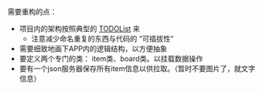 需要重构的点： 
- 项目内的架构按照典型的 [TODOList](https://codesandbox.io/s/10121k3x47) 来
  - 注意减少命名重复的东西与代码的 “可插拔性” 
- 需要细致地画下APP内的逻辑结构，以方便抽象
- 要定义两个专门的类： item类、board类。以挂载数据操作
- 要有一个json服务器保存所有item信息以供拉取。（暂时不要图片了，就文字信息）